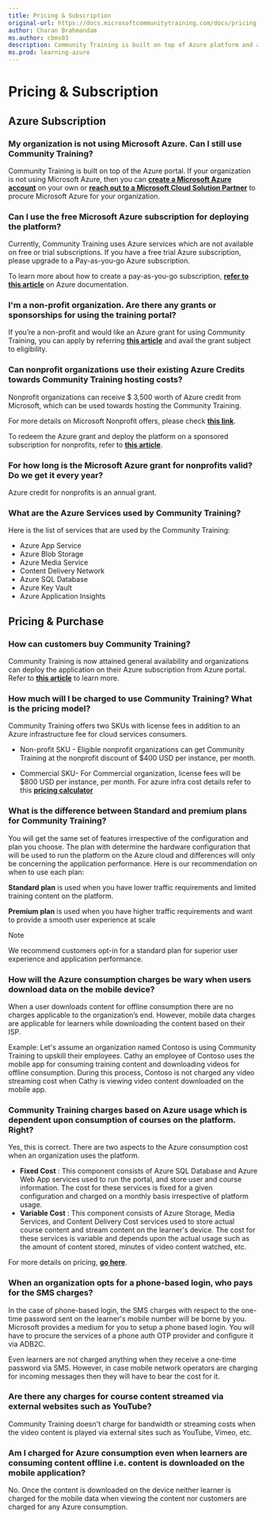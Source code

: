 ```yaml
---
title: Pricing & Subscription
original-url: https://docs.microsoftcommunitytraining.com/docs/pricing-subscription
author: Charan Brahmandam
ms.author: cbms03
description: Community Training is built on top of Azure platform and available only on the Azure portal.
ms.prod: learning-azure
---
```


# Pricing & Subscription

## Azure Subscription

### My organization is not using Microsoft Azure. Can I still use Community Training?

Community Training is built on top of the Azure portal.
If your organization is not using Microsoft Azure, then you can [**create a Microsoft Azure account**](https://azure.microsoft.com/) on your own or [**reach out to a Microsoft Cloud Solution Partner**](https://partner.microsoft.com/membership/cloud-solution-provider/find-a-provider) to procure Microsoft Azure for your organization.

### Can I use the free Microsoft Azure subscription for deploying the platform?

Currently, Community Training uses Azure services which are not available on free or trial subscriptions. If you have a free trial Azure subscription, please upgrade to a Pay-as-you-go Azure subscription.

To learn more about how to create a pay-as-you-go subscription, [**refer to this article**](https://azure.microsoft.com/pricing/purchase-options/pay-as-you-go/) on Azure documentation.

### I'm a non-profit organization. Are there any grants or sponsorships for using the training portal?

If you’re a non-profit and would like an Azure grant for using Community Training, you can apply by referring **[this article](../infrastructure-management/install-your-platform-instance/setup-platform-instance-on-azure-subscription-for-nonprofits.md)** and avail the grant subject to eligibility.

### Can nonprofit organizations use their existing Azure Credits towards Community Training hosting costs?

Nonprofit organizations can receive $ 3,500 worth of Azure credit from Microsoft, which can be used towards hosting the Community Training.

For more details on Microsoft Nonprofit offers, please check  [**this link**](https://nonprofit.microsoft.com/register).

To redeem the Azure grant and deploy the platform on a sponsored subscription for nonprofits, refer to [**this article**](../infrastructure-management/install-your-platform-instance/setup-platform-instance-on-azure-subscription-for-nonprofits.md).  

### For how long is the Microsoft Azure grant for nonprofits valid? Do we get it every year?

Azure credit for nonprofits is an annual grant.

### What are the Azure Services used by Community Training?

Here is the list of services that are used by the Community Training:

* Azure App Service
* Azure Blob Storage
* Azure Media Service
* Content Delivery Network
* Azure SQL Database
* Azure Key Vault
* Azure Application Insights

## Pricing & Purchase

### How can customers buy Community Training?

Community Training is now attained general availability and organizations can deploy the application on their Azure subscription from  Azure portal. Refer to **[this article](../infrastructure-management/install-your-platform-instance/installation-overview.md)**  to learn more.

### How much will I be charged to use Community Training? What is the pricing model?

Community Training offers two SKUs with license fees in addition to an Azure infrastructure fee for cloud services consumers.
* Non-profit SKU - Eligible nonprofit organizations can get Community Training at the nonprofit discount of $400 USD per instance, per month.

* Commercial SKU- For Commercial organization, license fees will be  $800 USD per instance, per month.
For azure infra cost details refer to this [**pricing calculator**](https://communitytraining.microsoft.com/pricing/)

### What is the difference between Standard and premium plans for Community Training?

You will get the same set of features irrespective of the configuration and plan you choose. The plan with determine the hardware configuration that will be used to run the platform on the Azure cloud and differences will only be concerning the application performance. Here is our recommendation on when to use each plan:

**Standard plan** is used when you have lower traffic requirements and limited training content on the platform.

**Premium plan** is used when you have higher traffic requirements and want to provide a smooth user experience at scale

> [!NOTE]  
> We recommend customers opt-in for a standard plan for superior user experience and application performance.

<!--
NOTE: HIDING THIS AS THE QUESTION IS ANSWERED IN THE QUESTION ABOVE

### Will I be charged a license fee for Community Training in the future?

Community Training is in public preview right now. Currently, there are no plans to charge any licensing fee for the solution to existing or new customers.
-->
### How will the Azure consumption charges be wary when users download data on the mobile device?

When a user downloads content for offline consumption there are no charges applicable to the organization’s end. However, mobile data charges are applicable for learners while downloading the content based on their ISP.

Example: Let's assume an organization named Contoso is using  Community Training to upskill their employees. Cathy an employee of Contoso uses the mobile app for consuming training content and downloading videos for offline consumption. During this process, Contoso is not charged any video streaming cost when Cathy is viewing video content downloaded on the mobile app.

### Community Training charges based on Azure usage which is dependent upon consumption of courses on the platform. Right?

Yes, this is correct. There are two aspects to the Azure consumption cost when an organization uses the platform.  

* **Fixed Cost** : This component consists of Azure SQL Database and Azure Web App services used to run the portal, and store user and course information. The cost for these services is fixed for a given configuration and charged on a monthly basis irrespective of platform usage.
* **Variable Cost** : This component consists of Azure Storage, Media Services, and Content Delivery Cost services used to store actual course content and stream content on the learner's device. The cost for these services is variable and depends upon the actual usage such as the amount of content stored, minutes of video content watched, etc.

For more details on pricing, [**go here**](https://communitytraining.microsoft.com/pricing/).

### When an organization opts for a phone-based login, who pays for the SMS charges?

In the case of phone-based login, the SMS charges with respect to the one-time password sent on the learner's mobile number will be borne by you. Microsoft provides a medium for you to setup a phone based login. You will have to procure the services of a phone auth OTP provider and configure it via ADB2C.

Even learners are not charged anything when they receive a one-time password via SMS. However, in case mobile network operators are charging for incoming messages then they will have to bear the cost for it.

### Are there any charges for course content streamed via external websites such as YouTube?

Community Training doesn't charge for bandwidth or streaming costs when the video content is played via external sites such as YouTube, Vimeo, etc.  

### Am I charged for Azure consumption even when learners are consuming content offline i.e. content is downloaded on the mobile application?

No. Once the content is downloaded on the device neither learner is charged for the mobile data when viewing the content nor customers are charged for any Azure consumption.

